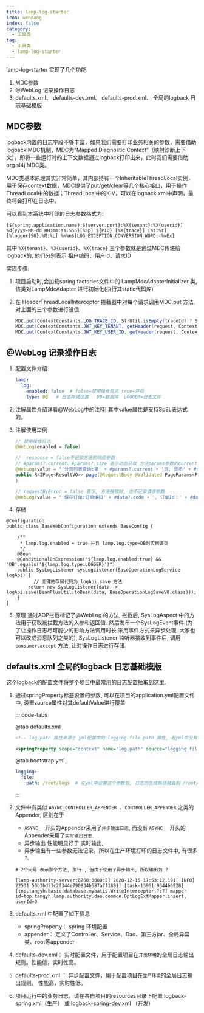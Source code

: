 ```yaml
---
title: lamp-log-starter
icon: wendang
index: false
category:
  - 工具类
tag:
  - 工具类
  - lamp-log-starter
---
```


lamp-log-starter 实现了几个功能: 
1. MDC参数
2. @WebLog 记录操作日志
3. defaults.xml、 defaults-dev.xml、 defaults-prod.xml、 全局的logback 日志基础模版


## MDC参数
logback内置的日志字段不够丰富，如果我们需要打印业务相关的参数，需要借助logback MDC机制，MDC为“Mapped Diagnostic Context”（映射诊断上下文），即将一些运行时的上下文数据通过logback打印出来，此时我们需要借助org.sl4j.MDC类。

MDC类基本原理其实非常简单，其内部持有一个InheritableThreadLocal实例，用于保存context数据，MDC提供了put/get/clear等几个核心接口，用于操作ThreadLocal中的数据；ThreadLocal中的K-V，可以在logback.xml中声明，最终将会打印在日志中。

可以看到本系统中打印的日志参数格式为:
```
[${spring.application.name}:${server.port}:%X{tenant}:%X{userid}] %d{yyyy-MM-dd HH:mm:ss.SSS}[%5p] ${PID} [%X{trace}] [%t:%r] [%logger{50}.%M:%L] %m%n${LOG_EXCEPTION_CONVERSION_WORD:-%wEx}
```

其中 `%X{tenant}`、`%X{userid}`、`%X{trace}`  三个参数就是通过MDC传递给logback的, 他们分别表示 租户编码、用户id、请求ID

实现步骤: 
1. 项目启动时,会加载spring.factories文件中的 LampMdcAdapterInitializer 类, 该类对LampMdcAdapter 进行初始化(执行其static代码库)

2. 在 HeaderThreadLocalInterceptor 拦截器中对每个请求调用MDC.put 方法,对上面的三个参数进行设值

   ```java
   MDC.put(ContextConstants.LOG_TRACE_ID, StrUtil.isEmpty(traceId) ? StrUtil.EMPTY : traceId);
   MDC.put(ContextConstants.JWT_KEY_TENANT, getHeader(request, ContextConstants.JWT_KEY_TENANT));
   MDC.put(ContextConstants.JWT_KEY_USER_ID, getHeader(request, ContextConstants.JWT_KEY_USER_ID));
   ```

   
## @WebLog 记录操作日志
1. 配置文件介绍

   ```yaml
   lamp:
     log:
       enabled: false  # false=禁用操作日志 true=开启
       type: DB   # 日志存储位置   DB=数据库  LOGGER=日志文件
   ```
2. 注解属性介绍详看@WebLog中的注释!  其中value属性是支持SpEL表达式的。

3. 注解使用举例

   ```java
   // 禁用操作日志
   @WebLog(enabled = false)
   
   //  response = false不记录方法的响应参数
   // #params?.current、#params?.size 表示动态获取 方法params参数的current、size字段的值
   @WebLog(value = "'分页列表查询:第' + #params?.current + '页, 显示' + #params?.size + '行'", response = false)
   public R<IPage<ResultVO>> page(@RequestBody @Validated PageParams<PageQuery> params) {
   }
   
   // requestByError = false 表示, 方法报错时, 也不记录请求参数
   @WebLog(value = "'保存订单:订单编码' + #data?.code + ', 订单Id：' + #data?.name", request = false, requestByError = false)
   ```
4. 存储

  ```java{11}
  @Configuration
  public class BaseWebConfiguration extends BaseConfig {
  
      /**
       * lamp.log.enabled = true 并且 lamp.log.type=DB时实例该类
       */
      @Bean
      @ConditionalOnExpression("${lamp.log.enabled:true} && 'DB'.equals('${lamp.log.type:LOGGER}')")
      public SysLogListener sysLogListener(BaseOperationLogService logApi) {
      		// 关键的存储代码为 logApi.save 方法
          return new SysLogListener(data -> logApi.save(BeanPlusUtil.toBean(data, BaseOperationLogSaveVO.class)));
      }
  }
  
  ```

5. 原理
  通过AOP拦截标记了@WebLog 的方法,  拦截后, SysLogAspect 中的方法用于获取被拦截方法的入参和返回值. 然后发布一个SysLogEvent事件 (为了让操作日志尽可能少的影响方法调用时长,采用事件方式来异步处理, 大家也可以改成消息队列之类的), SysLogListener 监听器接收到事件后, 调用`consumer.accept` 方法, 让对操作日志进行存储.





## defaults.xml 全局的logback 日志基础模版

这个logback的配置文件将整个项目中最常用的日志配置抽取到这里.
1. 通过springProperty标签设置的参数,  可以在项目的application.yml配置文件中, 设置source属性对其defaultValue进行覆盖

   ::: code-tabs

   @tab defaults.xml

   ```xml
   <!-- log.path 属性来源于 yml配置中的 logging.file.path 属性, 若yml中没有配置 logging.file.path, 则取默认值/data/projects/logs ,在logback配置文件的任意地方, 都能使用 ${log.path}读取这个参数. -->
   
   <springProperty scope="context" name="log.path" source="logging.file.path" defaultValue="/data/projects/logs"/>
   ```

   @tab bootstrap.yml

   ```yaml
   logging:
     file: 
       path: /root/logs  # 在yml中设置这个参数后, 日志的生成路径就会到 /root/logs
   ```

   :::
2. 文件中有类似 `ASYNC_CONTROLLER_APPENDER `、`CONTROLLER_APPENDER` 之类的Appender, 区别在于 

   - `ASYNC_ ` 开头的Appender采用了`异步输出日志`, 而没有 `ASYNC_ ` 开头的Appender采用了`实时输出日志`.  
   - 异步输出 性能明显好于 实时输出, 
   - 异步输出有一些参数无法记录，所以在生产环境打印的日志文件中, 有很多 `?`. 

   ```shell
   # 2个问号 表示那个方法, 那行 , 但由于使用了异步输出, 所以输出为 ? 
   
   [lamp-authority-server:8760:0000:2] 2020-12-15 17:53:12.191[ INFO] 22531 50b3bd53c2f344e790834b587a7f1891] [task-13961:934466928] [top.tangyh.basic.database.mybatis.WriteInterceptor.?:?] mapper id=top.tangyh.lamp.authority.dao.common.OptLogExtMapper.insert, userId=0
   ```
3. defaults.xml 中配置了如下信息
   - springProperty： spring 环境配置
   - appender： 定义了Controller、Service、Dao、第三方jar、全局异常类、root等appender
4. defaults-dev.xml： 实时配置文件，用于配置项目在`开发环境`的全局日志输出规则。性能低，实时性高。

5. defaults-prod.xml ： 异步配置文件，用于配置项目在`生产环境`的全局日志输出规则。 性能高，实时性低。

6. 项目运行中的业务日志，请在各自项目的resources目录下配置 logback-spring.xml（生产） 或 logback-spring-dev.xml （开发）
